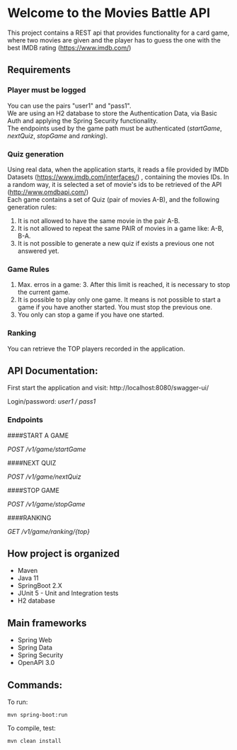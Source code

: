 # Welcome to the Movies Battle API

This project contains a REST api that provides functionality for a card game, where two movies are given and the player has to guess the one with the best IMDB rating (https://www.imdb.com/)  

## Requirements

### Player must be logged

You can use the pairs "user1" and "pass1".<br>
We are using an H2 database to store the Authentication Data, via Basic Auth and applying the Spring Security functionality. <br>
The endpoints used by the game path must be authenticated (_startGame_, _nextQuiz_, _stopGame_ and _ranking_).

### Quiz generation

Using real data, when the application starts, it reads a file provided by IMDb Datasets (https://www.imdb.com/interfaces/) , containing the movies IDs. In a random way, it is selected a set of movie's ids to be retrieved of the API (http://www.omdbapi.com/) <br>
Each game contains a set of Quiz (pair of movies A-B), and the following generation rules:<br>
1. It is not allowed to have the same movie in the pair A-B.
2. It is not allowed to repeat the same PAIR of movies in a game like: A-B, B-A.
3. It is not possible to generate a new quiz if exists a previous one not answered yet.

### Game Rules

1. Max. erros in a game: 3. After this limit is reached, it is necessary to stop the current game.
2. It is possible to play only one game. It means is not possible to start a game if you have another started. You must stop the previous one.
3. You only can stop a game if you have one started.

### Ranking

You can retrieve the TOP players recorded in the application.

## API Documentation:
First start the application and visit:
http://localhost:8080/swagger-ui/

Login/password: _user1 / pass1_

### Endpoints

####START A GAME

_POST /v1/game/startGame_ 

####NEXT QUIZ

_POST /v1/game/nextQuiz_

####STOP GAME

_POST /v1/game/stopGame_

####RANKING

_GET /v1/game/ranking/{top}_

## How project is organized

* Maven
* Java 11
* SpringBoot 2.X
* JUnit 5 - Unit and Integration tests
* H2 database

## Main frameworks

* Spring Web
* Spring Data
* Spring Security
* OpenAPI 3.0

## Commands:

To run:

    mvn spring-boot:run

To compile, test:

    mvn clean install